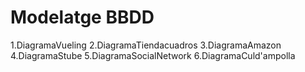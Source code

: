# Modelatge BBDD

1.DiagramaVueling
2.DiagramaTiendacuadros
3.DiagramaAmazon
4.DiagramaStube
5.DiagramaSocialNetwork
6.DiagramaCuld&#39;ampolla
